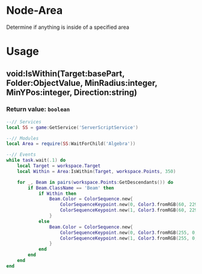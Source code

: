 # Node-Area
Determine if anything is inside of a specified area

# Usage
## void:IsWithin(Target:basePart, Folder:ObjectValue, MinRadius:integer, MinYPos:integer, Direction:string)
### Return value: `boolean`

```lua
--// Services
local SS = game:GetService('ServerScriptService')

--// Modules
local Area = require(SS:WaitForChild('Algebra'))

--// Events
while task.wait(.1) do
	local Target = workspace.Target
	local Within = Area:IsWithin(Target, workspace.Points, 350)

	for _, Beam in pairs(workspace.Points:GetDescendants()) do
		if Beam.ClassName == 'Beam' then
			if Within then
				Beam.Color = ColorSequence.new{
					ColorSequenceKeypoint.new(0, Color3.fromRGB(60, 229, 74)),
					ColorSequenceKeypoint.new(1, Color3.fromRGB(60, 229, 74))
				}
			else
				Beam.Color = ColorSequence.new{
					ColorSequenceKeypoint.new(0, Color3.fromRGB(255, 0, 0)),
					ColorSequenceKeypoint.new(1, Color3.fromRGB(255, 0, 0))
				}
			end
		end
	end
end
```
